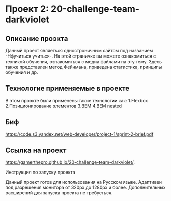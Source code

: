 # Проект 2: 20-challenge-team-darkviolet

## Описание проэкта

Данный проект являеться одностроничным сайтом под названием -Нфучиться учиться-. На этой страничке вы можете ознакомиться с техникой обучения, ознакомиться с медиа файлами на эту тему. Здесь также представлен метод Фейнмана, приведена статистика, принципы обучения и др.

## Технологие применяемые в проекте

В этом проэкте были применены такие технологии как: 
1.Flexbox 
2.Позиционирование элементов 
3.BEM 
4.BEM nested 

## Биф

https://code.s3.yandex.net/web-developer/project-1/sprint-2-brief.pdf

## Ссылка на проект 

https://gamerthepro.github.io/20-challenge-team-darkviolet/.

Инструкция по запуску проекта

Данный проект готов для использования на Русском языке. Адаптивен под разрешения монитора от 320px до 1280px и более. Дополнительных расширений для запуска проекта не требуеться.